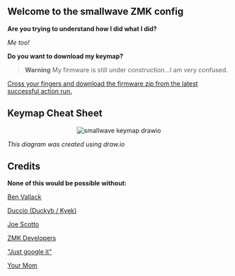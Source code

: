 ## Welcome to the smallwave ZMK config ##

**Are you trying to understand how I did what I did?**

*Me too!*

**Do you want to download my keymap?**

> **Warning**
> My firmware is still under construction...I am very confused.

[Cross your fingers and download the firmware zip from the latest successful action run.](https://github.com/RosenNX6/zmk-config-smallwave/actions)

## Keymap Cheat Sheet ##

<div align="center">

 ![smallwave keymap drawio](https://github.com/RosenNX6/zmk-config-smallwave/assets/124473875/e8c33d0f-4d36-4b42-9719-e0259f7d623d) 

</div>

*This diagram was created using draw.io*

## Credits ##

**None of this would be possible without:**

[Ben Vallack](https://github.com/benvallack)

[Duccio (Duckyb / Kyek)](https://github.com/duckyb)

[Joe Scotto](https://github.com/joe-scotto)

[ZMK Developers](https://zmk.dev/docs)

["Just google it"](https://www.google.com)

[Your Mom](https://http://www.yourmom.com)
